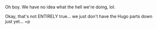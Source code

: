 Oh boy. We have no idea what the hell we're doing, lol.

Okay, that's not ENTIRELY true... we just don't have the Hugo parts down just yet... =p
